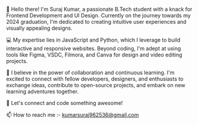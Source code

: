 👋 Hello there! I'm Suraj Kumar, a passionate B.Tech student with a knack for Frontend Development and UI Design. Currently on the journey towards my 2024 graduation, I'm dedicated to creating intuitive user experiences and visually appealing designs.

💻 My expertise lies in JavaScript and Python, which I leverage to build interactive and responsive websites. Beyond coding, I'm adept at using tools like Figma, VSDC, Filmora, and Canva for design and video editing projects.

🌟 I believe in the power of collaboration and continuous learning. I'm excited to connect with fellow developers, designers, and enthusiasts to exchange ideas, contribute to open-source projects, and embark on new learning adventures together.

🚀 Let's connect and code something awesome!

📫 How to reach me :- kumarsuraj962536@gmail.com

<!---
S30ULFR05T/S30ULFR05T is a ✨ special ✨ repository because its `README.md` (this file) appears on your GitHub profile.
You can click the Preview link to take a look at your changes.
--->
